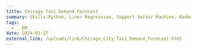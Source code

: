 ```yaml
---
title: Chicago Taxi Demand Forecast
summary: Skills:Python, Liner Regression, Support Vector Machine, Radom Forest, Logistic Regression, XGboost
tags:
  -   DM
date: 2024-01-27
external_link: /uploads/link/Chicago_City_Taxi_Demand_Forecast.html
---
```

